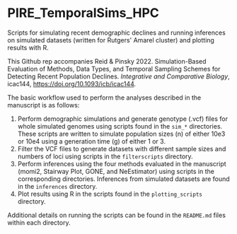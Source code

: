 # PIRE_TemporalSims_HPC
Scripts for simulating recent demographic declines and running inferences on simulated datasets (written for Rutgers' Amarel cluster) and plotting results with R.

This Github rep accompanies Reid & Pinsky 2022. Simulation-Based Evaluation of Methods, Data Types, and Temporal Sampling Schemes for Detecting Recent Population Declines. _Integrative and Comparative Biology_, icac144, https://doi.org/10.1093/icb/icac144.

The basic workflow used to perform the analyses described in the manuscript is as follows:

1) Perform demographic simulations and generate genotype (.vcf) files for whole simulated genomes using scripts found in the `sim_*` directories. These scripts are written to simulate population sizes (n) of either 10e3 or 10e4 using a generation time (g) of either 1 or 3.
2) Filter the VCF files to generate datasets with different sample sizes and numbers of loci using scripts in the `filterscripts` directory.
3) Perform inferences using the four methods evaluated in the manuscript (momi2, Stairway Plot, GONE, and NeEstimator) using scripts in the corresponding directories. Inferences from simulated datasets are found in the `inferences` directory.
4) Plot results using R in the scripts found in the `plotting_scripts` directory.

Additional details on running the scripts can be found in the `README.md` files within each directory.
